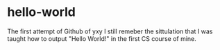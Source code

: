 # hello-world
The first attempt of Github of yxy
I still remeber the sittulation that I was taught how to output "Hello World!" in the first CS course of mine.
